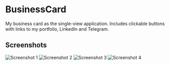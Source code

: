 # BusinessCard
My business card as the single-view application. Includes clickable buttons with links to my portfolio, LinkedIn and Telegram.

## Screenshots
![Screenshot 1](https://github.com/cyberbitchxx/BusinessCard/blob/main/Screenshots/Screenshot_01.png?raw=true)
![Screenshot 2](https://github.com/cyberbitchxx/BusinessCard/blob/main/Screenshots/Screenshot_02.png?raw=true)
![Screenshot 3](https://github.com/cyberbitrix/BusinessCard/blob/main/Screenshots/Screenshot%20_03.png?raw=true)
![Screenshot 4](https://github.com/cyberbitchxx/BusinessCard/blob/main/Screenshots/Screenshot_04.png?raw=true)
